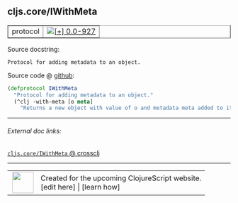 ## cljs.core/IWithMeta



 <table border="1">
<tr>
<td>protocol</td>
<td><a href="https://github.com/cljsinfo/cljs-api-docs/tree/0.0-927"><img valign="middle" alt="[+] 0.0-927" title="Added in 0.0-927" src="https://img.shields.io/badge/+-0.0--927-lightgrey.svg"></a> </td>
</tr>
</table>







Source docstring:

```
Protocol for adding metadata to an object.
```


Source code @ [github](https://github.com/clojure/clojurescript/blob/r3297/src/main/cljs/cljs/core.cljs#L452-L455):

```clj
(defprotocol IWithMeta
  "Protocol for adding metadata to an object."
  (^clj -with-meta [o meta]
    "Returns a new object with value of o and metadata meta added to it."))
```

<!--
Repo - tag - source tree - lines:

 <pre>
clojurescript @ r3297
└── src
    └── main
        └── cljs
            └── cljs
                └── <ins>[core.cljs:452-455](https://github.com/clojure/clojurescript/blob/r3297/src/main/cljs/cljs/core.cljs#L452-L455)</ins>
</pre>

-->

---



###### External doc links:

[`cljs.core/IWithMeta` @ crossclj](http://crossclj.info/fun/cljs.core.cljs/IWithMeta.html)<br>

---

 <table>
<tr><td>
<img valign="middle" align="right" width="48px" src="http://i.imgur.com/Hi20huC.png">
</td><td>
Created for the upcoming ClojureScript website.<br>
[edit here] | [learn how]
</td></tr></table>

[edit here]:https://github.com/cljsinfo/cljs-api-docs/blob/master/cljsdoc/cljs.core_IWithMeta.cljsdoc
[learn how]:https://github.com/cljsinfo/cljs-api-docs/wiki/cljsdoc-files

<!--

This information was too distracting to show to readers, but I'll leave it
commented here since it is helpful to:

- pretty-print the data used to generate this document
- and show how to retrieve that data



The API data for this symbol:

```clj
{:ns "cljs.core",
 :name "IWithMeta",
 :history [["+" "0.0-927"]],
 :type "protocol",
 :full-name-encode "cljs.core_IWithMeta",
 :source {:code "(defprotocol IWithMeta\n  \"Protocol for adding metadata to an object.\"\n  (^clj -with-meta [o meta]\n    \"Returns a new object with value of o and metadata meta added to it.\"))",
          :title "Source code",
          :repo "clojurescript",
          :tag "r3297",
          :filename "src/main/cljs/cljs/core.cljs",
          :lines [452 455]},
 :methods [{:name "-with-meta",
            :signature ["[o meta]"],
            :docstring "Returns a new object with value of o and metadata meta added to it."}],
 :full-name "cljs.core/IWithMeta",
 :docstring "Protocol for adding metadata to an object."}

```

Retrieve the API data for this symbol:

```clj
;; from Clojure REPL
(require '[clojure.edn :as edn])
(-> (slurp "https://raw.githubusercontent.com/cljsinfo/cljs-api-docs/catalog/cljs-api.edn")
    (edn/read-string)
    (get-in [:symbols "cljs.core/IWithMeta"]))
```

-->
